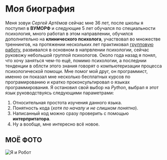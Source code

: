 # Моя биография
 Меня зовуи *Сергей Артёмов* сейчас мне 36 лет, после школы я поступил в **ВУМОРФ** и следующие 5 лет обучался по специальности психология, много работал в этом направлении, обучился дополнительно на **клинического психолога**, участвовал во множестве треннингов, на протяжении нескольких лет практиковал <u>групповую работу</u>, развивался в основном в напрвлении психологии, сейчас руковожу небольшой группой психологов. Около года назад я понял, что хочу заняться чем-то ещё, помимо психологии, а последнии тенденции в облсти этого знания говорят о компьютеризации процесса психологической помощи. Мне помог мой друг, он программист, именно он показал мне несколько бесплатных курсов по програмированию и кратко проконсультировал о языках программирования. Я остановил свой выбор на *Python*, выбрал я этот язык руководствуясь следующими параметрами:
   
1. Относительная простота изучения данного языка.
2. Понятность кода (*хотя по началу и не слишком понятно*).
3. Написанный код можно сразу проверить с помощью **интерпритатора**.
4. Ну а вообще, мне интересно всё новое.
## МОЁ ФОТО
![Я и Робот](IMG_20230603_211419.jpg "Санкт Петербург Кафе Пышки")